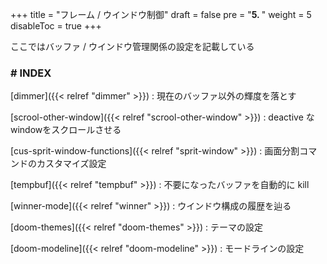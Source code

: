 +++
title = "フレーム / ウインドウ制御"
draft = false
pre = "<b>5. </b>"
weight = 5
disableToc = true
+++

ここではバッファ / ウインドウ管理関係の設定を記載している


### # INDEX

[dimmer]({{< relref "dimmer" >}})
: 現在のバッファ以外の輝度を落とす

[scrool-other-window]({{< relref "scrool-other-window" >}})
: deactive なwindowをスクロールさせる

[cus-sprit-window-functions]({{< relref "sprit-window" >}})
: 画面分割コマンドのカスタマイズ設定

[tempbuf]({{< relref "tempbuf" >}})
: 不要になったバッファを自動的に kill

[winner-mode]({{< relref "winner" >}})
: ウインドウ構成の履歴を辿る

[doom-themes]({{< relref "doom-themes" >}})
: テーマの設定

[doom-modeline]({{< relref "doom-modeline" >}})
: モードラインの設定

